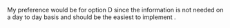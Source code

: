 My preference would be for option D since the information is not needed on a day to day basis and should be the easiest to implement .

